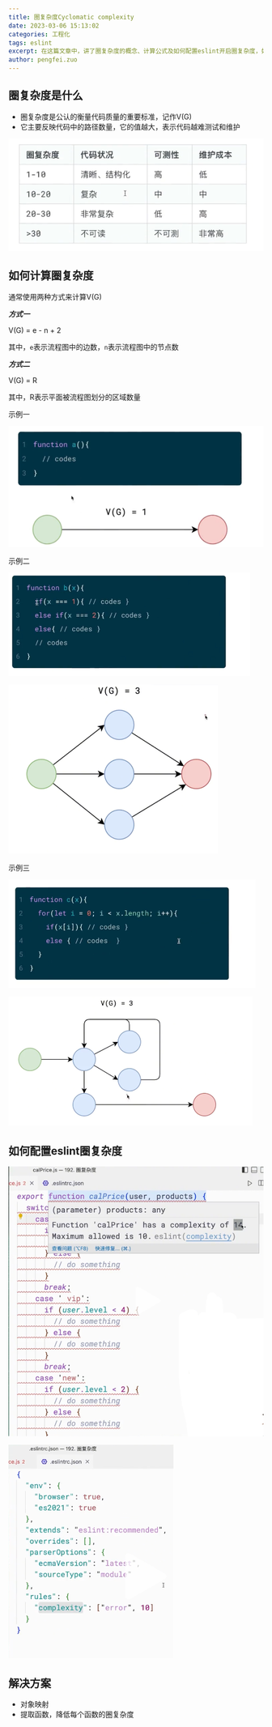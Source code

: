 ```yaml
---
title: 圈复杂度Cyclomatic complexity
date: 2023-03-06 15:13:02
categories: 工程化
tags: eslint
excerpt: 在这篇文章中，讲了圈复杂度的概念、计算公式及如何配置eslint开启圈复杂度，如何解决圈复杂度过高的问题。
author: pengfei.zuo
---
```



## 圈复杂度是什么

+ 圈复杂度是公认的衡量代码质量的重要标准，记作V(G)
+ 它主要反映代码中的路径数量，它的值越大，表示代码越难测试和维护

![](https://raw.githubusercontent.com/retech-fe/image-hosting/main/img/2023/03/06/14-54-22-78548692f412e5904d0cdb650cb3f141-20230306145422-04147e.png)

## 如何计算圈复杂度

通常使用两种方式来计算V(G)

***方式一***

V(G) = e - n + 2

其中，`e`表示流程图中的边数，`n`表示流程图中的节点数

***方式二***

V(G) = R

其中，R表示平面被流程图划分的区域数量


示例一

![](https://raw.githubusercontent.com/retech-fe/image-hosting/main/img/2023/03/06/14-58-30-35e2be49e73290a1028b76d1e847330b-20230306145830-645e85.png)

示例二

![](https://raw.githubusercontent.com/retech-fe/image-hosting/main/img/2023/03/06/14-59-51-09da9f88755c191baecab8174da3c497-20230306145951-82f7b0.png)

![](https://raw.githubusercontent.com/retech-fe/image-hosting/main/img/2023/03/06/15-01-09-7a5cc01e5c878b8cd28ac1b434e1dee1-20230306150109-2ea885.png)

示例三

![](https://raw.githubusercontent.com/retech-fe/image-hosting/main/img/2023/03/06/15-02-10-eb43a94fcc8b53e360a080a72698c1ed-20230306150210-eaeedc.png)

![](https://raw.githubusercontent.com/retech-fe/image-hosting/main/img/2023/03/06/15-02-56-9e58887695dbef50aa4555278893f32d-20230306150256-1d8dd9.png)

## 如何配置eslint圈复杂度

![](https://raw.githubusercontent.com/retech-fe/image-hosting/main/img/2023/03/06/15-05-04-36e0b4502e2b6ae789d6b90dcbd10ad4-20230306150503-2ec51a.png)

![](https://raw.githubusercontent.com/retech-fe/image-hosting/main/img/2023/03/06/15-05-47-a067e2a5164d64bf11d94e0c90a63a1c-20230306150547-66cf07.png)

## 解决方案

+ 对象映射
+ 提取函数，降低每个函数的圈复杂度